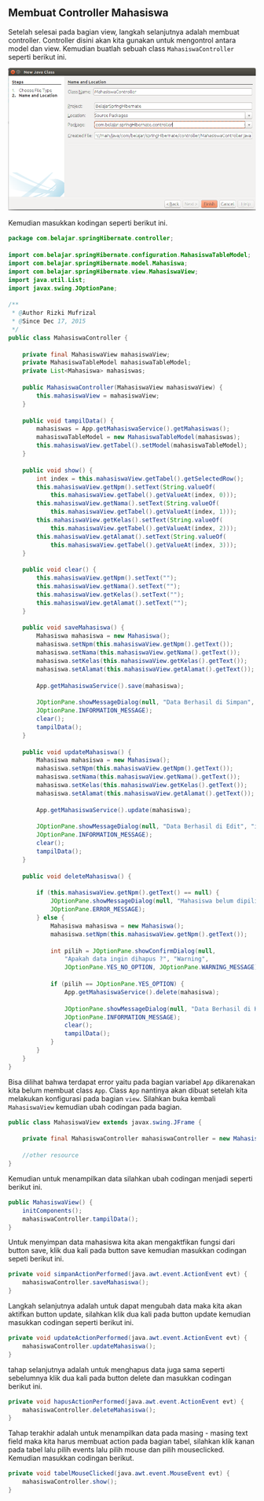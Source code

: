 ## Membuat Controller Mahasiswa

Setelah selesai pada bagian view, langkah selanjutnya adalah membuat controller. Controller disini akan kita gunakan untuk mengontrol antara model dan view. Kemudian buatlah sebuah class `MahasiswaController` seperti berikut ini.

![](../gambar/screenshot25.png)

Kemudian masukkan kodingan seperti berikut ini.

```java
package com.belajar.springHibernate.controller;

import com.belajar.springHibernate.configuration.MahasiswaTableModel;
import com.belajar.springHibernate.model.Mahasiswa;
import com.belajar.springHibernate.view.MahasiswaView;
import java.util.List;
import javax.swing.JOptionPane;

/**
 * @Author Rizki Mufrizal
 * @Since Dec 17, 2015
 */
public class MahasiswaController {
    
    private final MahasiswaView mahasiswaView;
    private MahasiswaTableModel mahasiswaTableModel;
    private List<Mahasiswa> mahasiswas;

    public MahasiswaController(MahasiswaView mahasiswaView) {
        this.mahasiswaView = mahasiswaView;
    }

    public void tampilData() {
        mahasiswas = App.getMahasiswaService().getMahasiswas();
        mahasiswaTableModel = new MahasiswaTableModel(mahasiswas);
        this.mahasiswaView.getTabel().setModel(mahasiswaTableModel);
    }

    public void show() {
        int index = this.mahasiswaView.getTabel().getSelectedRow();
        this.mahasiswaView.getNpm().setText(String.valueOf(
            this.mahasiswaView.getTabel().getValueAt(index, 0)));
        this.mahasiswaView.getNama().setText(String.valueOf(
            this.mahasiswaView.getTabel().getValueAt(index, 1)));
        this.mahasiswaView.getKelas().setText(String.valueOf(
            this.mahasiswaView.getTabel().getValueAt(index, 2)));
        this.mahasiswaView.getAlamat().setText(String.valueOf(
            this.mahasiswaView.getTabel().getValueAt(index, 3)));
    }

    public void clear() {
        this.mahasiswaView.getNpm().setText("");
        this.mahasiswaView.getNama().setText("");
        this.mahasiswaView.getKelas().setText("");
        this.mahasiswaView.getAlamat().setText("");
    }

    public void saveMahasiswa() {
        Mahasiswa mahasiswa = new Mahasiswa();
        mahasiswa.setNpm(this.mahasiswaView.getNpm().getText());
        mahasiswa.setNama(this.mahasiswaView.getNama().getText());
        mahasiswa.setKelas(this.mahasiswaView.getKelas().getText());
        mahasiswa.setAlamat(this.mahasiswaView.getAlamat().getText());

        App.getMahasiswaService().save(mahasiswa);

        JOptionPane.showMessageDialog(null, "Data Berhasil di Simpan", "info", 
        JOptionPane.INFORMATION_MESSAGE);
        clear();
        tampilData();
    }

    public void updateMahasiswa() {
        Mahasiswa mahasiswa = new Mahasiswa();
        mahasiswa.setNpm(this.mahasiswaView.getNpm().getText());
        mahasiswa.setNama(this.mahasiswaView.getNama().getText());
        mahasiswa.setKelas(this.mahasiswaView.getKelas().getText());
        mahasiswa.setAlamat(this.mahasiswaView.getAlamat().getText());

        App.getMahasiswaService().update(mahasiswa);

        JOptionPane.showMessageDialog(null, "Data Berhasil di Edit", "info", 
        JOptionPane.INFORMATION_MESSAGE);
        clear();
        tampilData();
    }

    public void deleteMahasiswa() {

        if (this.mahasiswaView.getNpm().getText() == null) {
            JOptionPane.showMessageDialog(null, "Mahasiswa belum dipilih", "error", 
            JOptionPane.ERROR_MESSAGE);
        } else {
            Mahasiswa mahasiswa = new Mahasiswa();
            mahasiswa.setNpm(this.mahasiswaView.getNpm().getText());

            int pilih = JOptionPane.showConfirmDialog(null, 
                "Apakah data ingin dihapus ?", "Warning", 
                JOptionPane.YES_NO_OPTION, JOptionPane.WARNING_MESSAGE);

            if (pilih == JOptionPane.YES_OPTION) {
                App.getMahasiswaService().delete(mahasiswa);

                JOptionPane.showMessageDialog(null, "Data Berhasil di Hapus", "info", 
                JOptionPane.INFORMATION_MESSAGE);
                clear();
                tampilData();
            }
        }
    }
}
```

Bisa dilihat bahwa terdapat error yaitu pada bagian variabel `App` dikarenakan kita belum membuat class `App`. Class `App` nantinya akan dibuat setelah kita melakukan konfigurasi pada bagian `view`. Silahkan buka kembali `MahasiswaView` kemudian ubah codingan pada bagian.

```java
public class MahasiswaView extends javax.swing.JFrame {

    private final MahasiswaController mahasiswaController = new MahasiswaController(this);
    
    //other resource   
}
```

Kemudian untuk menampilkan data silahkan ubah codingan menjadi seperti berikut ini.

```java
public MahasiswaView() {
    initComponents();
    mahasiswaController.tampilData();
}
```

Untuk menyimpan data mahasiswa kita akan mengaktfikan fungsi dari button save, klik dua kali pada button save kemudian masukkan codingan sepeti berikut ini.

```java
private void simpanActionPerformed(java.awt.event.ActionEvent evt) {
    mahasiswaController.saveMahasiswa();
}
```

Langkah selanjutnya adalah untuk dapat mengubah data maka kita akan aktifkan button update, silahkan klik dua kali pada button update kemudian masukkan codingan seperti berikut ini.

```java
private void updateActionPerformed(java.awt.event.ActionEvent evt) {
    mahasiswaController.updateMahasiswa();
}                                     
```

tahap selanjutnya adalah untuk menghapus data juga sama seperti sebelumnya klik dua kali pada button delete dan masukkan codingan berikut ini.

```java
private void hapusActionPerformed(java.awt.event.ActionEvent evt) {
    mahasiswaController.deleteMahasiswa();
}
```

Tahap terakhir adalah untuk menampilkan data pada masing - masing text field maka kita harus membuat action pada bagian tabel, silahkan klik kanan pada tabel lalu pilih events lalu pilih mouse dan pilih mouseclicked. Kemudian masukkan codingan berikut.

```java
private void tabelMouseClicked(java.awt.event.MouseEvent evt) {
    mahasiswaController.show();
}
```